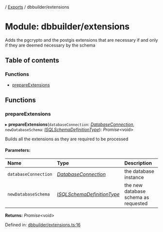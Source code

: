 [](../README.md) / [Exports](../modules.md) / dbbuilder/extensions

# Module: dbbuilder/extensions

Adds the pgcrypto and the postgis extensions that are necessary if and only if they
are deemed necessary by the schema

## Table of contents

### Functions

- [prepareExtensions](dbbuilder_extensions.md#prepareextensions)

## Functions

### prepareExtensions

▸ **prepareExtensions**(`databaseConnection`: [*DatabaseConnection*](../classes/database.databaseconnection.md), `newDatabaseSchema`: [*ISQLSchemaDefinitionType*](../interfaces/base_root_sql.isqlschemadefinitiontype.md)): *Promise*<void\>

Builds all the extensions as they are required to be processed

#### Parameters:

Name | Type | Description |
:------ | :------ | :------ |
`databaseConnection` | [*DatabaseConnection*](../classes/database.databaseconnection.md) | the database instance   |
`newDatabaseSchema` | [*ISQLSchemaDefinitionType*](../interfaces/base_root_sql.isqlschemadefinitiontype.md) | the new database schema as requested    |

**Returns:** *Promise*<void\>

Defined in: [dbbuilder/extensions.ts:16](https://github.com/onzag/itemize/blob/11a98dec/dbbuilder/extensions.ts#L16)
